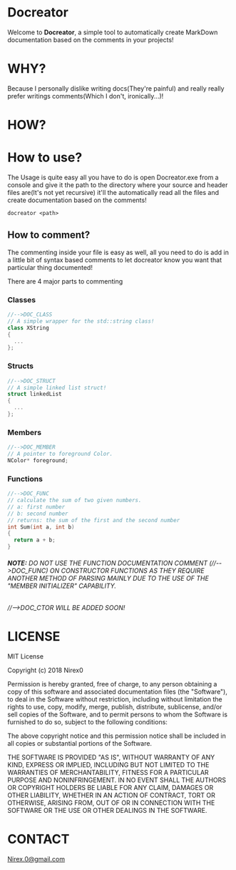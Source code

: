 # Docreator

Welcome to **Docreator**, a simple tool to automatically create MarkDown documentation based on the comments in your projects!

# WHY?

Because I personally dislike writing docs(They're painful) and really really prefer writings comments(Which I don't, ironically...)!

# HOW?

# How to use?

The Usage is quite easy all you have to do is open Docreator.exe from a console and give it the path to the directory where your source and header files are(It's not yet recursive) it'll the automatically read all the files and create documentation based on the comments!

```docreator <path>``` 

## How to comment?

The commenting inside your file is easy as well, all you need to do is add in a little bit of syntax based comments to let docreator know you want that particular thing documented!

There are 4 major parts to commenting

### Classes

```cpp
//-->DOC_CLASS
// A simple wrapper for the std::string class!
class XString
{
  ...
};
```

### Structs

```cpp
//-->DOC_STRUCT
// A simple linked list struct!
struct linkedList
{
  ...
};
```

### Members

```cpp
//-->DOC_MEMBER
// A pointer to foreground Color.
NColor* foreground;
```

### Functions

```cpp
//-->DOC_FUNC
// calculate the sum of two given numbers.
// a: first number
// b: second number
// returns: the sum of the first and the second number
int Sum(int a, int b)
{
  return a + b;
}
```

###### **NOTE:** DO NOT USE THE FUNCTION DOCUMENTATION COMMENT (//-->DOC_FUNC) ON CONSTRUCTOR FUNCTIONS AS THEY REQUIRE ANOTHER METHOD OF PARSING MAINLY DUE TO THE USE OF THE "MEMBER INITIALIZER" CAPABILITY. 

###### //-->DOC_CTOR WILL BE ADDED SOON!

# LICENSE

MIT License

Copyright (c) 2018 Nirex0

Permission is hereby granted, free of charge, to any person obtaining a copy
of this software and associated documentation files (the "Software"), to deal
in the Software without restriction, including without limitation the rights
to use, copy, modify, merge, publish, distribute, sublicense, and/or sell
copies of the Software, and to permit persons to whom the Software is
furnished to do so, subject to the following conditions:

The above copyright notice and this permission notice shall be included in all
copies or substantial portions of the Software.

THE SOFTWARE IS PROVIDED "AS IS", WITHOUT WARRANTY OF ANY KIND, EXPRESS OR
IMPLIED, INCLUDING BUT NOT LIMITED TO THE WARRANTIES OF MERCHANTABILITY,
FITNESS FOR A PARTICULAR PURPOSE AND NONINFRINGEMENT. IN NO EVENT SHALL THE
AUTHORS OR COPYRIGHT HOLDERS BE LIABLE FOR ANY CLAIM, DAMAGES OR OTHER
LIABILITY, WHETHER IN AN ACTION OF CONTRACT, TORT OR OTHERWISE, ARISING FROM,
OUT OF OR IN CONNECTION WITH THE SOFTWARE OR THE USE OR OTHER DEALINGS IN THE
SOFTWARE.

# CONTACT

Nirex.0@gmail.com
